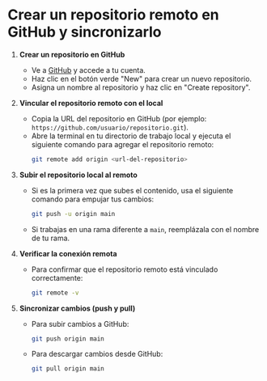  # Crear un repositorio remoto en GitHub y sincronizarlo

1. **Crear un repositorio en GitHub**
   - Ve a [GitHub](https://github.com) y accede a tu cuenta.
   - Haz clic en el botón verde "New" para crear un nuevo repositorio.
   - Asigna un nombre al repositorio y haz clic en "Create repository".

2. **Vincular el repositorio remoto con el local**
   - Copia la URL del repositorio en GitHub (por ejemplo: `https://github.com/usuario/repositorio.git`).
   - Abre la terminal en tu directorio de trabajo local y ejecuta el siguiente comando para agregar el repositorio remoto:
     ```bash
     git remote add origin <url-del-repositorio>
     ```

3. **Subir el repositorio local al remoto**
   - Si es la primera vez que subes el contenido, usa el siguiente comando para empujar tus cambios:
     ```bash
     git push -u origin main
     ```
   - Si trabajas en una rama diferente a `main`, reemplázala con el nombre de tu rama.

4. **Verificar la conexión remota**
   - Para confirmar que el repositorio remoto está vinculado correctamente:
     ```bash
     git remote -v
     ```

5. **Sincronizar cambios (push y pull)**
   - Para subir cambios a GitHub:
     ```bash
     git push origin main
     ```
   - Para descargar cambios desde GitHub:
     ```bash
     git pull origin main
     ```


